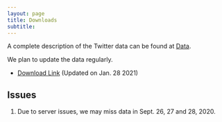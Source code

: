 ```yaml
---
layout: page
title: Downloads
subtitle: 
---
```

A complete description of the Twitter data can be found at <a href='{{site.url}}/data/'>Data</a>.

We plan to update the data regularly.

- [Download Link](https://doi.org/10.5281/zenodo.3735015) (Updated on Jan. 28 2021)


## Issues

1. Due to server issues, we may miss data in Sept. 26, 27 and 28, 2020.
